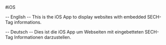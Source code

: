 #iOS

-- English --
This is the iOS App to display websites with embedded SECH-Tag informations.


-- Deutsch --
Dies ist die iOS App um Webseiten mit eingebetteten SECH-Tag Informationen darzustellen.
